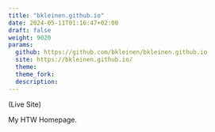 ```yaml
---
title: "bkleinen.github.io"
date: 2024-05-11T01:16:47+02:00
draft: false
weight: 9020
params:
  github: https://github.com/bkleinen/bkleinen.github.io
  site: https://bkleinen.github.io/
  theme: 
  theme_fork: 
  description: 
---
```

(Live Site)

My HTW Homepage.
